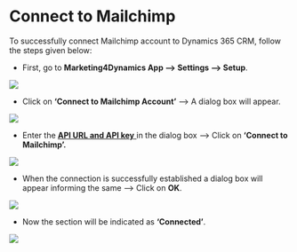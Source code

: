 # Connect to Mailchimp

To successfully connect Mailchimp account to Dynamics 365 CRM, follow the steps given below:

* First, go to **Marketing4Dynamics App --> Settings --> Setup**.

![](../../.gitbook/assets/Connect\_1.png)

* Click on **‘Connect to Mailchimp Account’** --> A dialog box will appear.

![](../../.gitbook/assets/Connect\_2.png)

* Enter the [**API URL and API key** ](https://docs.inogic.com/marketing4dynamics/how-to-guides/how-to-find-api-url-and-key)in the dialog box --> Click on **‘Connect to Mailchimp’.**

![](../../.gitbook/assets/Connect\_3.png)

* When the connection is successfully established a dialog box will appear informing the same --> Click on **OK**.

![](../../.gitbook/assets/Connect\_4.png)

* Now the section will be indicated as **‘Connected’**.

![](../../.gitbook/assets/Connect\_5.png)
